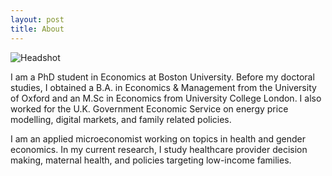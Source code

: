 ```yaml
---
layout: post
title: About
---
```

![Headshot](https://abigaildow.github.io/assets/images/circle_headshot.png)

I am a PhD student in Economics at Boston University. Before my doctoral studies, I obtained a B.A. in Economics & Management from the University of Oxford and an M.Sc in Economics from University College London. I also worked for the U.K. Government Economic Service on energy price modelling, digital markets, and family related policies. 

I am an applied microeconomist working on topics in health and gender economics. In my current research, I study healthcare provider decision making, maternal health, and policies targeting low-income families.     



